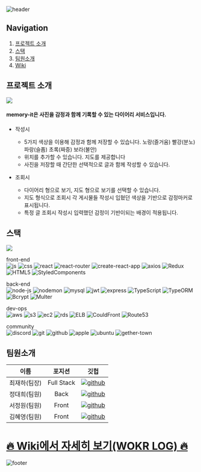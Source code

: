 ![header](https://capsule-render.vercel.app/api?type=waving&color=0:683087,25:9c2835,50:eee44a,75:67985c,100:2482c2&height=300&section=header&text=Memory-It&fontSize=90&fontColor=FCFCFC)


## Navigation
1. [프로젝트 소개](#프로젝트-소개)   
2. [스택](#스택)   
3. [팀원소개](#팀원소개)    
4. [Wiki](https://github.com/codestates/Memory-It/wiki)

## 프로젝트 소개
![](https://cdn.discordapp.com/attachments/924936549395750985/925241446292942848/memory-it-removebg-preview.png)

#### memory-it은 사진을 감정과 함께 기록할 수 있는 다이어리 서비스입니다.
  - 작성시
    - 5가지 색상을 이용해 감정과 함께 저장할 수 있습니다. 노랑(즐거움) 빨강(분노) 파랑(슬픔) 초록(짜증) 보라(불안)
    - 위치를 추가할 수 있습니다. 지도를 제공합니다
    - 사진을 저장할 때 간단한 선택적으로 글과 함께 작성할 수 있습니다.

  - 조회시
    - 다이어리 형으로 보기, 지도 형으로 보기를 선택할 수 있습니다.
    - 지도 형식으로 조회시 각 게시물들 작성시 입혔던 색상을 기반으로 감정마커로 표시됩니다.
    - 특정 글 조회시 작성시 입력했던 감정이 기반이되는 배경이 적용됩니다.

## 스택
![](https://cdn.discordapp.com/attachments/924936549395750985/925871286360633444/memory-it_blueprint_4.png)

front-end   
![js](https://img.shields.io/badge/JavaScript-F7DF1E?style=flat-square&logo=JavaScript&logoColor=black) ![css](https://img.shields.io/badge/CSS-1572B6?style=flat-square&logo=CSS3&logoColor=black) ![react](https://img.shields.io/badge/React-61DAFB?style=flat-square&logo=React&logoColor=black) ![react-router](https://img.shields.io/badge/React%20Router-CA4245?style=flat-square&logo=ReactRouter&logoColor=black) ![create-react-app](https://img.shields.io/badge/Create%20React%20App-09D3AC?style=flat-square&logo=CreateReactApp&logoColor=black) ![axios](https://img.shields.io/badge/Axios-512ad0?style=flat-square&logo=axios&logoColor=black) ![Redux](https://img.shields.io/badge/Redux-764ABC?style=flat-square&logo=Redux&logoColor=black) ![HTML5](https://img.shields.io/badge/HTML5-E34F26?style=flat-square&logo=HTML5&logoColor=black) ![StyledComponents](https://img.shields.io/badge/StyledComponents-DB7093?style=flat-square&logo=StyledComponents&logoColor=black) 

back-end   
![node-js](https://img.shields.io/badge/Node%20Js-339933?style=flat-square&logo=Node.Js&logoColor=black) ![nodemon](https://img.shields.io/badge/Nodemon-76D04B?style=flat-square&logo=Nodemon&logoColor=black) ![mysql](https://img.shields.io/badge/MySQL-4479A1?style=flat-square&logo=MySQL&logoColor=black) ![jwt](https://img.shields.io/badge/JWT-FFB3C7?style=flat-square&logo=JSONWebTokens&logoColor=black) ![express](https://img.shields.io/badge/Express-EEEEEE?style=flat-square&logo=Express&logoColor=black) ![TypeScript](https://img.shields.io/badge/TypeScript-3178C6?style=flat-square&logo=TypeScript&logoColor=black) ![TypeORM](https://img.shields.io/badge/TypeORM-FF7F50?style=flat-square&logo=TypeORM&logoColor=black) ![Bcrypt](https://img.shields.io/badge/Bcrypt-DEB887?style=flat-square&logo=Bcrypt&logoColor=black) ![Multer](https://img.shields.io/badge/Multer-00FF00?style=flat-square&logo=Multer&logoColor=black)

dev-ops   
![aws](https://img.shields.io/badge/AWS-232F3E?style=flat-square&logo=AmazonAWS&logoColor=FF9900) ![s3](https://img.shields.io/badge/S3-569A31?style=flat-square&logo=AmazonS3&logoColor=black) ![ec2](https://img.shields.io/badge/EC2-FF9900?style=flat-square&logo=AmazonEC2&logoColor=black) ![rds](https://img.shields.io/badge/RDS-0078D2?style=flat-square&logo=AmazonRDS&logoColor=black) ![ELB](https://img.shields.io/badge/ELB-3CB371?style=flat-square&logo=AmazonELB&logoColor=black) ![CouldFront](https://img.shields.io/badge/CouldFront-48D1CC?style=flat-square&logo=AmazonCouldFront&logoColor=black) ![Route53](https://img.shields.io/badge/Route53-9400D3?style=flat-square&logo=AmazonRoute53&logoColor=black)


community   
![discord](https://img.shields.io/badge/discord-5865F2?style=flat-square&logo=Discord&logoColor=black) ![git](https://img.shields.io/badge/Git-F05032?style=flat-square&logo=Git&logoColor=black) ![github](https://img.shields.io/badge/Github-181717?style=flat-square&logo=Github&logoColor=white) ![apple](https://img.shields.io/badge/MacOS-000000?style=flat-square&logo=Apple&logoColor=white) ![ubuntu](https://img.shields.io/badge/Ubuntu-E95420?style=flat-square&logo=Ubuntu&logoColor=black) ![gether-town](https://img.shields.io/badge/GetherTown-4353c9?style=flat-square&logo=GetherTown&logoColor=black)



## 팀원소개
|이름|포지션|깃헙|
|:---:|:---:|:---:|
|최재하(팀장)|Full Stack|[![github](https://img.shields.io/badge/최재하-181717?style=flat-square&logo=GitHub&logoColor=white)](https://github.com/cjhmoves33)|
|정대희(팀원)|Back|[![github](https://img.shields.io/badge/정대희-181717?style=flat-square&logo=GitHub&logoColor=white)](https://github.com/jres1007)|
|서정원(팀원)|Front|[![github](https://img.shields.io/badge/서정원-181717?style=flat-square&logo=GitHub&logoColor=white)](https://github.com/rkems0122)|
|김혜영(팀원)|Front|[![github](https://img.shields.io/badge/김혜영-181717?style=flat-square&logo=GitHub&logoColor=white)](https://github.com/hit-that-drum)|


# [🔥 Wiki에서 자세히 보기(WOKR LOG) 🔥](https://github.com/codestates/Memory-It/wiki/Work-Log)


![footer](https://capsule-render.vercel.app/api?section=footer&type=waving&reversal=true&color=0:683087,25:9c2835,50:eee44a,75:67985c,100:2482c2&height=300&fontColor=FCFCFC)
